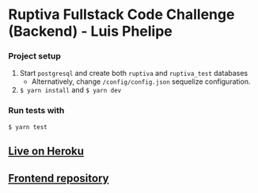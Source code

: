 # Ruptiva Fullstack Code Challenge (Backend) - Luis Phelipe

### Project setup

1. Start `postgresql` and create both `ruptiva` and `ruptiva_test` databases
   - Alternatively, change `/config/config.json` sequelize configuration.
2. `$ yarn install` and `$ yarn dev`

### Run tests with

`$ yarn test`

## [Live on Heroku](https://ruptiva-luis-phelipe.herokuapp.com/)

## [Frontend repository](https://github.com/luisphelipe/ruptiva-frontend)

